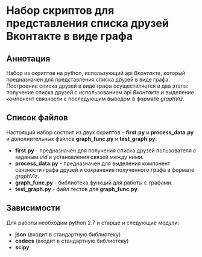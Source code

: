 # Набор скриптов для представления списка друзей Вконтакте в виде графа
## Аннотация
Набор из скриптов на python, использующий api _Вконтакте_, который предназначен для представления списка друзей в виде графа.
Построение списка друзей в виде графа осуществляется в два этапа: получение списка друзей с использованием api _Вконтакте_ и выделение компонент связности с последующим 
выводом в формате _graphViz_.

## Список файлов
Настоящий набор состоит из двух скриптов – __first.py__ и __process\_data.py__ и дополнительных файлов __graph_func.py__ и __test_graph.py__:

+ __first.py__ - предназначен для получения списка друзей пользователя с заданым _uid_ и установления связей между ними.
+ __process\_data.py__ - предназначен для выделения компонент связности графа друзей и сохранения полученного графа в формате _graphViz_.
+ __graph_func.py__ - библиотека функций для работы с графами.
+ __test_graph.py__ - файл тестов для __graph_func.py__

## Зависимости
Для работы необходим python 2.7 и старше и следующие модули:

+ __json__ (входит в стандартную библиотеку)
+ __codecs__ (входит в стандартную библиотеку)
+ __scipy__ 



